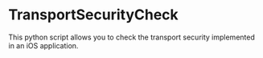 # TransportSecurityCheck
This python script allows you to check the transport security implemented in an iOS application.
